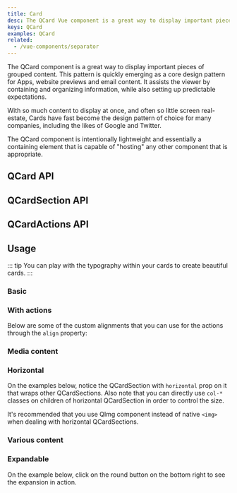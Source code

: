 ```yaml
---
title: Card
desc: The QCard Vue component is a great way to display important pieces of grouped content. It assists the viewer by containing and organizing information, while also setting up predictable expectations.
keys: QCard
examples: QCard
related:
  - /vue-components/separator
---
```


The QCard component is a great way to display important pieces of grouped content. This pattern is quickly emerging as a core design pattern for Apps, website previews and email content. It assists the viewer by containing and organizing information, while also setting up predictable expectations.

With so much content to display at once, and often so little screen real-estate, Cards have fast become the design pattern of choice for many companies, including the likes of Google and Twitter.

The QCard component is intentionally lightweight and essentially a containing element that is capable of "hosting" any other component that is appropriate.

## QCard API
<doc-api file="QCard" />

## QCardSection API
<doc-api file="QCardSection" />

## QCardActions API
<doc-api file="QCardActions" />

## Usage

::: tip
You can play with the typography within your cards to create beautiful cards.
:::

### Basic
<doc-example title="Basic cards" file="Basic" />

### With actions
<doc-example title="Cards with actions" file="Actions" />

Below are some of the custom alignments that you can use for the actions through the `align` property:

<doc-example title="Aligning actions" file="ActionsAlignment" />

### Media content
<doc-example title="Cards with media content" file="Media" />

<doc-example title="Card with video" file="Video" />

<doc-example title="Card with parallax" file="Parallax" />

### Horizontal

On the examples below, notice the QCardSection with `horizontal` prop on it that wraps other QCardSections. Also note that you can directly use `col-*` classes on children of horizontal QCardSection in order to control the size.

It's recommended that you use QImg component instead of native `<img>` when dealing with horizontal QCardSections.

<doc-example title="Basic horizontal" file="HorizontalBasic" />

<doc-example title="More involved examples" file="HorizontalMoreInvolved" />

### Various content
<doc-example title="Various content" file="VariousContent" />

<doc-example title="Table" file="Table" />

<doc-example title="Tabs" file="Tabs" />

### Expandable

On the example below, click on the round button on the bottom right to see the expansion in action.

<doc-example title="Expandable" file="Expandable" />
